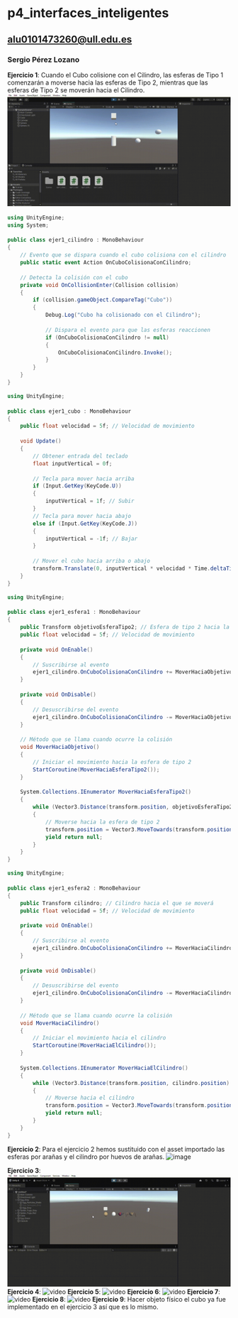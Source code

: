 # p4_interfaces_inteligentes

## alu0101473260@ull.edu.es

### Sergio Pérez Lozano

**Ejercicio 1**:
Cuando el Cubo colisione con el Cilindro, las esferas de Tipo 1 comenzarán a moverse hacia las esferas de Tipo 2, mientras que las esferas de Tipo 2 se moverán hacia el Cilindro.
![video1](https://github.com/SergioPerezLoza/p4_interfaces_inteligentes/blob/main/My-project-4-SampleScene-Windows_-Mac_-Linux-Unity-2021.3.gif)

```csharp
using UnityEngine;
using System;

public class ejer1_cilindro : MonoBehaviour
{
    // Evento que se dispara cuando el cubo colisiona con el cilindro
    public static event Action OnCuboColisionaConCilindro;

    // Detecta la colisión con el cubo
    private void OnCollisionEnter(Collision collision)
    {
        if (collision.gameObject.CompareTag("Cubo"))
        {
            Debug.Log("Cubo ha colisionado con el Cilindro");

            // Dispara el evento para que las esferas reaccionen
            if (OnCuboColisionaConCilindro != null)
            {
                OnCuboColisionaConCilindro.Invoke();
            }
        }
    }
}

```

```csharp
using UnityEngine;

public class ejer1_cubo : MonoBehaviour
{
    public float velocidad = 5f; // Velocidad de movimiento

    void Update()
    {
        // Obtener entrada del teclado
        float inputVertical = 0f;

        // Tecla para mover hacia arriba
        if (Input.GetKey(KeyCode.U))
        {
            inputVertical = 1f; // Subir
        }
        // Tecla para mover hacia abajo
        else if (Input.GetKey(KeyCode.J))
        {
            inputVertical = -1f; // Bajar
        }

        // Mover el cubo hacia arriba o abajo
        transform.Translate(0, inputVertical * velocidad * Time.deltaTime, 0);
    }
}

```

```csharp
using UnityEngine;

public class ejer1_esfera1 : MonoBehaviour
{
    public Transform objetivoEsferaTipo2; // Esfera de tipo 2 hacia la que se moverá
    public float velocidad = 5f; // Velocidad de movimiento

    private void OnEnable()
    {
        // Suscribirse al evento
        ejer1_cilindro.OnCuboColisionaConCilindro += MoverHaciaObjetivo;
    }

    private void OnDisable()
    {
        // Desuscribirse del evento
        ejer1_cilindro.OnCuboColisionaConCilindro -= MoverHaciaObjetivo;
    }

    // Método que se llama cuando ocurre la colisión
    void MoverHaciaObjetivo()
    {
        // Iniciar el movimiento hacia la esfera de tipo 2
        StartCoroutine(MoverHaciaEsferaTipo2());
    }

    System.Collections.IEnumerator MoverHaciaEsferaTipo2()
    {
        while (Vector3.Distance(transform.position, objetivoEsferaTipo2.position) > 0.1f)
        {
            // Moverse hacia la esfera de tipo 2
            transform.position = Vector3.MoveTowards(transform.position, objetivoEsferaTipo2.position, velocidad * Time.deltaTime);
            yield return null;
        }
    }
}

```

```csharp
using UnityEngine;

public class ejer1_esfera2 : MonoBehaviour
{
    public Transform cilindro; // Cilindro hacia el que se moverá
    public float velocidad = 5f; // Velocidad de movimiento

    private void OnEnable()
    {
        // Suscribirse al evento
        ejer1_cilindro.OnCuboColisionaConCilindro += MoverHaciaCilindro;
    }

    private void OnDisable()
    {
        // Desuscribirse del evento
        ejer1_cilindro.OnCuboColisionaConCilindro -= MoverHaciaCilindro;
    }

    // Método que se llama cuando ocurre la colisión
    void MoverHaciaCilindro()
    {
        // Iniciar el movimiento hacia el cilindro
        StartCoroutine(MoverHaciaElCilindro());
    }

    System.Collections.IEnumerator MoverHaciaElCilindro()
    {
        while (Vector3.Distance(transform.position, cilindro.position) > 0.1f)
        {
            // Moverse hacia el cilindro
            transform.position = Vector3.MoveTowards(transform.position, cilindro.position, velocidad * Time.deltaTime);
            yield return null;
        }
    }
}

```


**Ejercicio 2**:
Para el ejercicio 2 hemos sustituido con el asset importado las esferas por arañas y el cilindro por huevos de arañas.
![image](https://github.com/user-attachments/assets/e5a14f91-427c-4cd8-854a-08c7e0a0459d)

**Ejercicio 3**:
![video](https://github.com/SergioPerezLoza/p4_interfaces_inteligentes/blob/main/My-project-_2_-Untitled-Windows_-Mac_-Linux-Unity-6-_6000.0.23f1__-_DX11_-2024-10-24-18-15-32.gif)
**Ejercicio 4**:
![video]()
**Ejercicio 5**:
![video]()
**Ejercicio 6**:
![video]()
**Ejercicio 7**:
![video]()
**Ejercicio 8**:
![video]()
**Ejercicio 9**:
Hacer objeto físico el cubo ya fue implementado en el ejercicio 3 así que es lo mismo.
